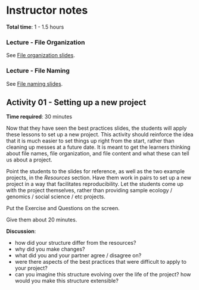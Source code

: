 # Instructor notes

**Total time**: 1 - 1.5 hours

### Lecture - File Organization

See [File organization slides](slides/organization-slides/).

### Lecture - File Naming

See [File naming slides](slides/naming-slides/).

## Activity 01 - Setting up a new project

**Time required**: 30 minutes

Now that they have seen the best practices slides, the students will apply these
lessons to set up a new project. This activity should reinforce the idea that it
is much easier to set things up right from the start, rather than cleaning up
messes at a future date. It is meant to get the learners thinking about
file names, file organization, and file content and what these can tell us about
a project.   

Point the students to the slides for reference, as well as the two example projects, in the *Resources* section. Have them work in pairs to set up a new project in a way that facilitates reproducibility. Let the students come up with the project themselves, rather than providing sample ecology / genomics / social science / etc projects.

Put the Exercise and Questions on the screen.

Give them about 20 minutes.

**Discussion**:
  * how did your structure differ from the resources?
  * why did you make changes?
  * what did you and your partner agree / disagree on?
  * were there aspects of the best practices that were difficult to apply to your project?
  * can you imagine this structure evolving over the life of the project? how would you make this structure extensible? 
